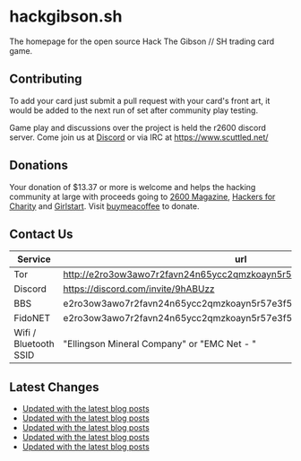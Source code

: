 # hackgibson.sh
The homepage for the open source Hack The Gibson // SH trading card game.


## Contributing

To add your card just submit a pull request with your card's front art, it would be added to the next run of set after community play testing.

Game play and discussions over the project is held the r2600 discord server. Come join us at [Discord](https://discord.com/invite/9hABUzz) or via IRC at https://www.scuttled.net/


## Donations

Your donation of $13.37 or more is welcome and helps the hacking community at large with proceeds going to [2600 Magazine](https://2600.com/), [Hackers for Charity](https://hackersforcharity.org) and [Girlstart](https://girlstart.org).  Visit [buymeacoffee](https://www.buymeacoffee.com/hackgibson.sh) to donate.


## Contact Us

Service | url
-|-
Tor | http://e2ro3ow3awo7r2favn24n65ycc2qmzkoayn5r57e3f56nvjwdcgg32ad.onion
Discord | https://discord.com/invite/9hABUzz
BBS | e2ro3ow3awo7r2favn24n65ycc2qmzkoayn5r57e3f56nvjwdcgg32ad.onion:23
FidoNET | e2ro3ow3awo7r2favn24n65ycc2qmzkoayn5r57e3f56nvjwdcgg32ad.onion:24554
Wifi / Bluetooth SSID | "Ellingson Mineral Company" or "EMC Net - <fidonet address>"

## Latest Changes
<!-- BLOG-POST-LIST:START -->
- [Updated with the latest blog posts](https://github.com/DFW2600/hackgibson.sh/commit/47bdad8e7698eb3f0be41d8384e90fdc9a502dae)
- [Updated with the latest blog posts](https://github.com/DFW2600/hackgibson.sh/commit/5b9c5ed2c31d934e2bf4e56fb53b562053426d94)
- [Updated with the latest blog posts](https://github.com/DFW2600/hackgibson.sh/commit/4d72ed8052b79018419bf0c570435cb0470b0e06)
- [Updated with the latest blog posts](https://github.com/DFW2600/hackgibson.sh/commit/a8618814b34544f150ae3b83142ccb6a3791647c)
- [Updated with the latest blog posts](https://github.com/DFW2600/hackgibson.sh/commit/c16073a8fe11c54ac2b7ee79fc021fcffadafac4)
<!-- BLOG-POST-LIST:END -->
